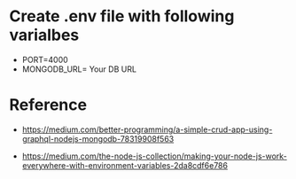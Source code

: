 # Create .env file with following varialbes
- PORT=4000
- MONGODB_URL= Your DB URL

# Reference
- https://medium.com/better-programming/a-simple-crud-app-using-graphql-nodejs-mongodb-78319908f563

- https://medium.com/the-node-js-collection/making-your-node-js-work-everywhere-with-environment-variables-2da8cdf6e786